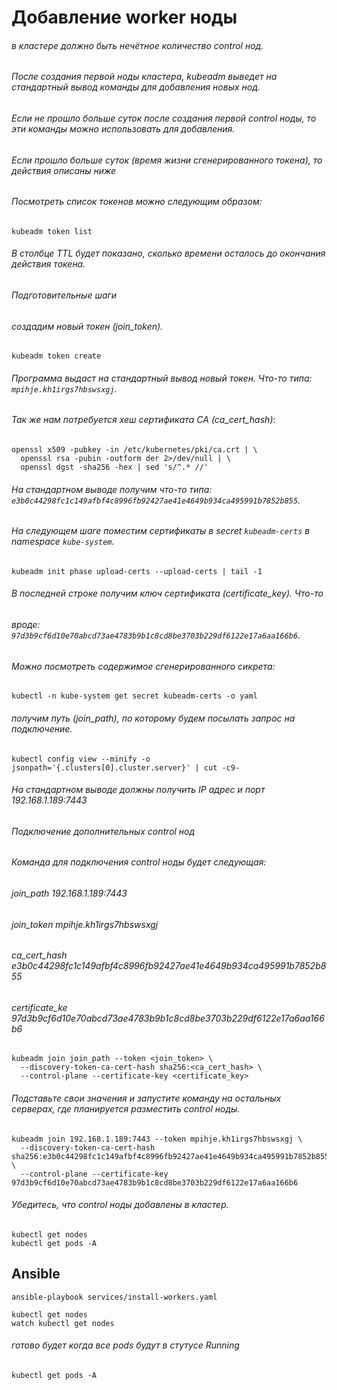 # Добавление worker ноды

###### в кластере должно быть нечётное количество control нод.
###### После создания первой ноды кластера, kubeadm выведет на стандартный вывод команды для добавления новых нод.
###### Если не прошло больше суток после создания первой control ноды, то эти команды можно использовать для добавления.
###### Если прошло больше суток (время жизни сгенерированного токена), то действия описаны ниже
###### 
###### Посмотреть список токенов можно следующим образом: 
```
kubeadm token list
```
###### В столбце TTL будет показано, сколько времени осталось до окончания действия токена.

###### Подготовительные шаги
###### создадим новый токен (_join_token_).
```
kubeadm token create
```
###### Программа выдаст на стандартный вывод новый токен. Что-то типа: `mpihje.kh1irgs7hbswsxgj`.


###### Так же нам потребуется хеш сертификата CA (_ca_cert_hash_):
```
openssl x509 -pubkey -in /etc/kubernetes/pki/ca.crt | \
  openssl rsa -pubin -outform der 2>/dev/null | \
  openssl dgst -sha256 -hex | sed 's/^.* //'
```

###### На стандартном выводе получим что-то типа: `e3b0c44298fc1c149afbf4c8996fb92427ae41e4649b934ca495991b7852b855`.


###### На следующем шаге поместим сертификаты в secret `kubeadm-certs` в namespace `kube-system`.
```
kubeadm init phase upload-certs --upload-certs | tail -1
```
###### В последней строке получим ключ сертификата (_certificate_key_). Что-то 
###### вроде: `97d3b9cf6d10e70abcd73ae4783b9b1c8cd8be3703b229df6122e17a6aa166b6`.

###### Можно посмотреть содержимое сгенерированного сикрета:
```
kubectl -n kube-system get secret kubeadm-certs -o yaml
```
###### получим путь (_join_path_), по которому будем посылать запрос на подключение.
```
kubectl config view --minify -o jsonpath='{.clusters[0].cluster.server}' | cut -c9-
```
###### На стандартном выводе должны получить IP адрес и порт 192.168.1.189:7443

###### Подключение дополнительных control нод
###### Команда для подключения control ноды будет следующая:

###### join_path         192.168.1.189:7443
###### join_token         mpihje.kh1irgs7hbswsxgj
###### ca_cert_hash       e3b0c44298fc1c149afbf4c8996fb92427ae41e4649b934ca495991b7852b855
###### certificate_ke     97d3b9cf6d10e70abcd73ae4783b9b1c8cd8be3703b229df6122e17a6aa166b6
```
kubeadm join join_path --token <join_token> \
  --discovery-token-ca-cert-hash sha256:<ca_cert_hash> \
  --control-plane --certificate-key <certificate_key>
```
###### Подставьте свои значения и запустите команду на остальных серверах, где планируется разместить control ноды.
```
kubeadm join 192.168.1.189:7443 --token mpihje.kh1irgs7hbswsxgj \
  --discovery-token-ca-cert-hash sha256:e3b0c44298fc1c149afbf4c8996fb92427ae41e4649b934ca495991b7852b855 \
  --control-plane --certificate-key 97d3b9cf6d10e70abcd73ae4783b9b1c8cd8be3703b229df6122e17a6aa166b6
```

###### Убедитесь, что control ноды добавлены в кластер.
```
kubectl get nodes
kubectl get pods -A
```

## Ansible 
```
ansible-playbook services/install-workers.yaml 

kubectl get nodes
watch kubectl get nodes
```
###### готово будет когда все pods будут в стутусе Running
```
kubectl get pods -A
```